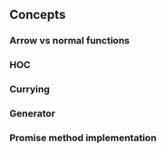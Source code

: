 ## Concepts

### Arrow vs normal functions
### HOC
### Currying
### Generator
### Promise method implementation
